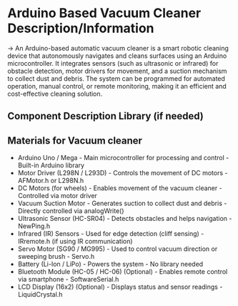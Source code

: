 <h1> Arduino Based Vacuum Cleaner Description/Information </h1>

->  An Arduino-based automatic vacuum cleaner is a smart robotic cleaning device that autonomously navigates and cleans surfaces using an Arduino microcontroller. It integrates sensors (such as ultrasonic or infrared) for obstacle detection, motor drivers for movement, and a suction mechanism to collect dust and debris. The system can be programmed for automated operation, manual control, or remote monitoring, making it an efficient and cost-effective cleaning solution.

 <h2> Component	Description	Library (if needed) </h2> 

<h2> Materials for Vacuum cleaner </h2>

<ul>
<li>Arduino Uno / Mega	- Main microcontroller for processing and control -	Built-in Arduino library </li>
<li>Motor Driver (L298N / L293D)	- Controls the movement of DC motors -	AFMotor.h or L298N.h </li>
<li>DC Motors (for wheels) -	Enables movement of the vacuum cleaner	- Controlled via motor driver </li>
<li>Vacuum Suction Motor -	Generates suction to collect dust and debris	- Directly controlled via analogWrite() </li>
<li>Ultrasonic Sensor (HC-SR04) -	Detects obstacles and helps navigation -	NewPing.h </li>
<li>Infrared (IR) Sensors	- Used for edge detection (cliff sensing) -	IRremote.h (if using IR communication) </li>
<li>Servo Motor (SG90 / MG995)	- Used to control vacuum direction or sweeping brush -	Servo.h </li>
<li>Battery (Li-Ion / LiPo)	- Powers the system	 - No library needed </li>
<li>Bluetooth Module (HC-05 / HC-06) (Optional) -	Enables remote control via smartphone	 - SoftwareSerial.h </li>
<li>LCD Display (16x2) (Optional)	- Displays status and sensor readings	- LiquidCrystal.h </li>
</ul>
